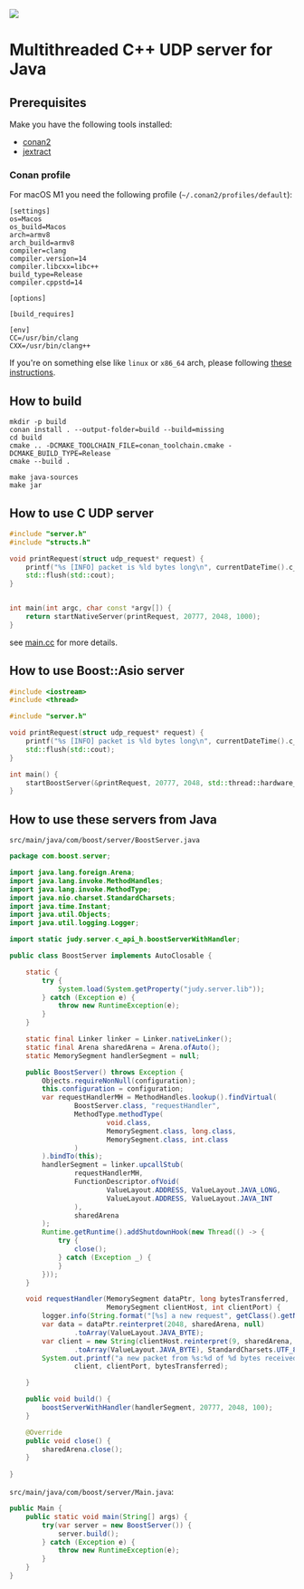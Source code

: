 [![](https://jitpack.io/v/denismakogon/judy.svg)](https://jitpack.io/#denismakogon/judy)

# Multithreaded C++ UDP server for Java

## Prerequisites

Make you have the following tools installed:
- [conan2](https://conan.io/)
- [jextract](https://jdk.java.net/jextract/)

### Conan profile

For macOS M1 you need the following profile (`~/.conan2/profiles/default`):
```text
[settings]
os=Macos
os_build=Macos
arch=armv8
arch_build=armv8
compiler=clang
compiler.version=14
compiler.libcxx=libc++
build_type=Release
compiler.cppstd=14

[options]

[build_requires]

[env]
CC=/usr/bin/clang
CXX=/usr/bin/clang++
```

If you're on something else like `linux` or `x86_64` arch, please following [these instructions](https://docs.conan.io/en/latest/reference/profiles.html).


## How to build

```shell
mkdir -p build
conan install . --output-folder=build --build=missing
cd build
cmake .. -DCMAKE_TOOLCHAIN_FILE=conan_toolchain.cmake -DCMAKE_BUILD_TYPE=Release
cmake --build .

make java-sources
make jar
```

## How to use C UDP server

```cpp
#include "server.h"
#include "structs.h"

void printRequest(struct udp_request* request) {
    printf("%s [INFO] packet is %ld bytes long\n", currentDateTime().c_str(), request->bytesReceived);
    std::flush(std::cout);
}


int main(int argc, char const *argv[]) {
    return startNativeServer(printRequest, 20777, 2048, 1000);
}
```

see [main.cc](src/main.cc) for more details.


## How to use Boost::Asio server

```cpp
#include <iostream>
#include <thread>

#include "server.h"

void printRequest(struct udp_request* request) {
    printf("%s [INFO] packet is %ld bytes long\n", currentDateTime().c_str(), request->bytesReceived);
    std::flush(std::cout);
}

int main() {
    startBoostServer(&printRequest, 20777, 2048, std::thread::hardware_concurrency());
}
```

## How to use these servers from Java

`src/main/java/com/boost/server/BoostServer.java`
```java
package com.boost.server;

import java.lang.foreign.Arena;
import java.lang.invoke.MethodHandles;
import java.lang.invoke.MethodType;
import java.nio.charset.StandardCharsets;
import java.time.Instant;
import java.util.Objects;
import java.util.logging.Logger;

import static judy.server.c_api_h.boostServerWithHandler;

public class BoostServer implements AutoClosable {

    static {
        try {
            System.load(System.getProperty("judy.server.lib"));
        } catch (Exception e) {
            throw new RuntimeException(e);
        }
    }

    static final Linker linker = Linker.nativeLinker();
    static final Arena sharedArena = Arena.ofAuto();
    static MemorySegment handlerSegment = null;

    public BoostServer() throws Exception {
        Objects.requireNonNull(configuration);
        this.configuration = configuration;
        var requestHandlerMH = MethodHandles.lookup().findVirtual(
                BoostServer.class, "requestHandler",
                MethodType.methodType(
                        void.class,
                        MemorySegment.class, long.class,
                        MemorySegment.class, int.class
                )
        ).bindTo(this);
        handlerSegment = linker.upcallStub(
                requestHandlerMH,
                FunctionDescriptor.ofVoid(
                        ValueLayout.ADDRESS, ValueLayout.JAVA_LONG,
                        ValueLayout.ADDRESS, ValueLayout.JAVA_INT
                ),
                sharedArena
        );
        Runtime.getRuntime().addShutdownHook(new Thread(() -> {
            try {
                close();
            } catch (Exception _) {
            }
        }));
    }

    void requestHandler(MemorySegment dataPtr, long bytesTransferred,
                        MemorySegment clientHost, int clientPort) {
        logger.info(String.format("[%s] a new request", getClass().getName()));
        var data = dataPtr.reinterpret(2048, sharedArena, null)
                .toArray(ValueLayout.JAVA_BYTE);
        var client = new String(clientHost.reinterpret(9, sharedArena, null)
                .toArray(ValueLayout.JAVA_BYTE), StandardCharsets.UTF_8);
        System.out.printf("a new packet from %s:%d of %d bytes received!\n",
                client, clientPort, bytesTransferred);

    }

    public void build() {
        boostServerWithHandler(handlerSegment, 20777, 2048, 100);
    }

    @Override
    public void close() {
        sharedArena.close();
    }
    
}
```

`src/main/java/com/boost/server/Main.java`:
```java
public Main {
    public static void main(String[] args) {
        try(var server = new BoostServer()) {
            server.build();
        } catch (Exception e) {
            throw new RuntimeException(e);
        }
    }
}
```
